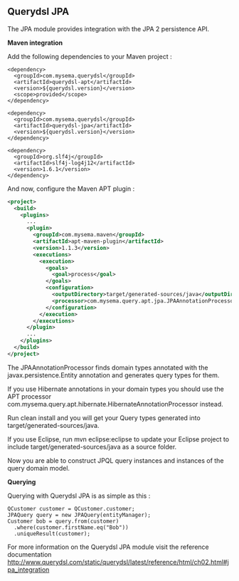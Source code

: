 ## Querydsl JPA

The JPA module provides integration with the JPA 2 persistence API.

**Maven integration**

 Add the following dependencies to your Maven project :

    <dependency>
      <groupId>com.mysema.querydsl</groupId>
      <artifactId>querydsl-apt</artifactId>
      <version>${querydsl.version}</version>
      <scope>provided</scope>
    </dependency>    
        
    <dependency>
      <groupId>com.mysema.querydsl</groupId>
      <artifactId>querydsl-jpa</artifactId>
      <version>${querydsl.version}</version>
    </dependency>
    
    <dependency>
      <groupId>org.slf4j</groupId>
      <artifactId>slf4j-log4j12</artifactId>
      <version>1.6.1</version>
    </dependency>   

And now, configure the Maven APT plugin :

```XML
<project>
  <build>
    <plugins>
      ...
      <plugin>
        <groupId>com.mysema.maven</groupId>
        <artifactId>apt-maven-plugin</artifactId>
        <version>1.1.3</version>
        <executions>
          <execution>
            <goals>
              <goal>process</goal>
            </goals>
            <configuration>
              <outputDirectory>target/generated-sources/java</outputDirectory>
              <processor>com.mysema.query.apt.jpa.JPAAnnotationProcessor</processor>
            </configuration>
          </execution>
        </executions>
      </plugin>
      ...
    </plugins>
  </build>
</project>
```

The JPAAnnotationProcessor finds domain types annotated with the javax.persistence.Entity annotation and generates query types for them.

If you use Hibernate annotations in your domain types you should use the APT processor com.mysema.query.apt.hibernate.HibernateAnnotationProcessor instead.

Run clean install and you will get your Query types generated into target/generated-sources/java.

If you use Eclipse, run mvn eclipse:eclipse to update your Eclipse project to include target/generated-sources/java as a source folder.

Now you are able to construct JPQL query instances and instances of the query domain model.     

**Querying**

Querying with Querydsl JPA is as simple as this :

    QCustomer customer = QCustomer.customer;
    JPAQuery query = new JPAQuery(entityManager);
    Customer bob = query.from(customer)
      .where(customer.firstName.eq("Bob"))
      .uniqueResult(customer);
      
For more information on the Querydsl JPA module visit the reference documentation http://www.querydsl.com/static/querydsl/latest/reference/html/ch02.html#jpa_integration
